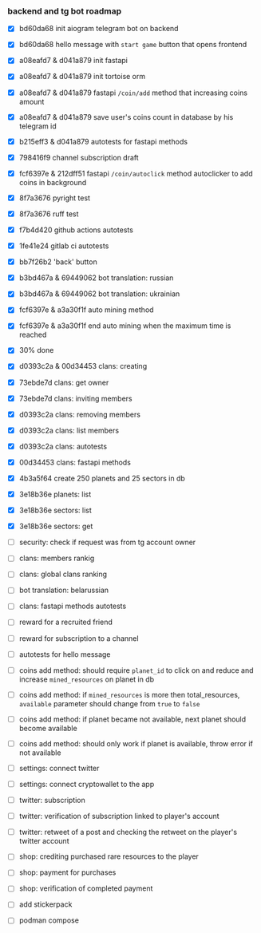 ### backend and tg bot roadmap

- [x] bd60da68 init aiogram telegram bot on backend
- [x] bd60da68 hello message with `start game` button that opens frontend
- [x] a08eafd7 & d041a879 init fastapi
- [x] a08eafd7 & d041a879 init tortoise orm
- [x] a08eafd7 & d041a879 fastapi `/coin/add` method that increasing coins amount
- [x] a08eafd7 & d041a879 save user's coins count in database by his telegram id
- [x] b215eff3 & d041a879 autotests for fastapi methods
- [x] 798416f9 channel subscription draft
- [x] fcf6397e & 212dff51 fastapi `/coin/autoclick` method autoclicker to add coins in background
- [x] 8f7a3676 pyright test
- [x] 8f7a3676 ruff test
- [x] f7b4d420 github actions autotests
- [x] 1fe41e24 gitlab ci autotests
- [x] bb7f26b2 'back' button
- [x] b3bd467a & 69449062 bot translation: russian
- [x] b3bd467a & 69449062 bot translation: ukrainian
- [x] fcf6397e & a3a30f1f auto mining method
- [x] fcf6397e & a3a30f1f end auto mining when the maximum time is reached
- [x] 30% done
- [x] d0393c2a & 00d34453 clans: creating
- [x] 73ebde7d clans: get owner
- [x] 73ebde7d clans: inviting members
- [x] d0393c2a clans: removing members
- [x] d0393c2a clans: list members
- [x] d0393c2a clans: autotests
- [x] 00d34453 clans: fastapi methods
- [x] 4b3a5f64 create 250 planets and 25 sectors in db
- [x] 3e18b36e planets: list
- [x] 3e18b36e sectors: list
- [x] 3e18b36e sectors: get
- [ ] security: check if request was from tg account owner
- [ ] clans: members rankig
- [ ] clans: global clans ranking
- [ ] bot translation: belarussian
- [ ] clans: fastapi methods autotests
- [ ] reward for a recruited friend
- [ ] reward for subscription to a channel
- [ ] autotests for hello message
- [ ] coins add method: should require `planet_id` to click on and reduce and increase `mined_resources` on planet in db
- [ ] coins add method: if `mined_resources` is more then total_resources, `available` parameter should change from `true` to `false`
- [ ] coins add method: if planet became not available, next planet should become available
- [ ] coins add method: should only work if planet is available, throw error if not available
- [ ] settings: connect twitter
- [ ] settings: connect cryptowallet to the app
- [ ] twitter: subscription
- [ ] twitter: verification of subscription linked to player's account
- [ ] twitter: retweet of a post and checking the retweet on the player's twitter account
- [ ] shop: crediting purchased rare resources to the player
- [ ] shop: payment for purchases
- [ ] shop: verification of completed payment
- [ ] add stickerpack
- [ ] podman compose

